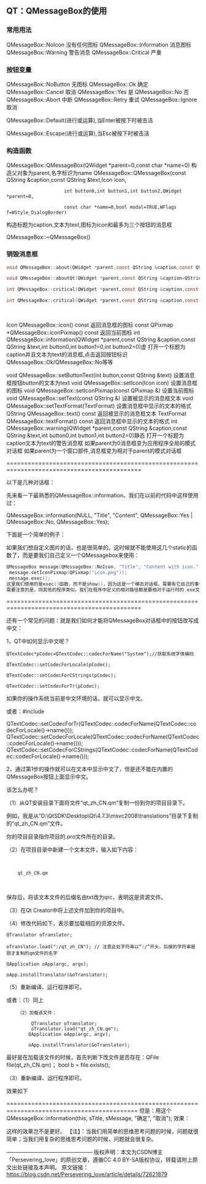 ##  QT：QMessageBox的使用

### 常用用法

QMessageBox::NoIcon 没有任何图标
QMessageBox::Information 消息图标
QMessageBox::Warning 警告消息
QMessageBox::Critical 严重

### 按钮变量

QMessageBox::NoButton 无图标
QMessageBox::Ok 确定
QMessageBox::Cancel 取消
QMessageBox::Yes 是
QMessageBox::No 否
QMessageBox::Abort 中断
QMessageBox::Retry 重试
QMessageBox::Ignore 取消

QMessageBox::Default(进行或运算),当Enter被按下时被击活

QMessageBox::Escape(进行或运算),当Esc被按下时被击活

### 构造函数

QMessageBox::QMessageBox(QWidget *parent=0,const char *name=0)
构造父对象为parent,名字标识为name
QMessageBox::QMessageBox(const QString &caption,const QString &text,Icon icon,

                         int button0,int button1,int button2,QWidget *parent=0,
    
                         const char *name=0,bool modal=TRUE,WFlags f=WStyle_DialogBorder)

构造标题为caption,文本为text,图标为icon和最多为三个按钮的消息框



QMessageBox::~QMessageBox()

### 销毁消息框



~~~c
void QMessageBox::about(QWidget *parent,const QString &caption,const QString &text)//静态显示一个标题为caption文本为text的简单关于框
~~~



~~~c
void QMessageBox::aboutQt(QWidget *parent,const QString &caption=QString::null)//静态显示关于该应用程序正在使用的QT版本号
~~~

~~~c
int QMessageBox::critical(QWidget *parent,const QString &caption,const QString &text,int button0,int button1,int button2=0)//静态打开一个标题为caption并且文本为text的严重消息框,该对话框最多有三个按钮,如果不想要三个按钮,可把最后一个或者最后二个设置为QMessageBox::NoButton
~~~

~~~c
int QMessageBox::critical(QWidget *parent,const QString &caption,const QString &text,const QString &button0Text=QString::null,const QString &button1Text=QString::null,const QString &button2Text=QString::null,int defaultButtonNumber=0,int escapeButtonNumber=-1)//虚显示一个标题为caption、文本为text并且按钮分别为1、2、3的严重消息对话框。返回被点击的按钮的数字（0、1或2）。


~~~

​	





Icon QMessageBox::icon() const
返回消息框的图标
const QPixmap *QMessageBox::iconPixmap() const
返回当前图标
int QMessageBox::information(QWidget *parent,const QString &caption,const QString &text,int button0,int button1=0,int button2=0)虚
打开一个标题为caption并且文本为text的消息框,点击返回按钮标识QMessageBox::Ok/QMessageBox::No等等

void QMessageBox::setButtonText(int button,const QString &text)
设置消息框按钮button的文本为text
void QMessageBox::setIcon(Icon icon)
设置消息框的图标
void QMessageBox::setIconPixmap(const QPixmap &)
设置当前图标
void QMessageBox::setText(const QString &)
设置被显示的消息框文本
void QMessageBox::setTextFormat(TextFormat)
设置消息框中显示的文本的格式
QString QMessageBox::text() const
返回被显示的消息框文本
TextFormat QMessageBox::textFormat() const
返回消息框中显示的文本的格式
int QMessageBox::warning(QWidget *parent,const QString &caption,const QString &text,int button0,int button1,int button2=0)静态
打开一个标题为caption文本为text的警告消息框
如果parent为0消息框变为应用程序全局的模式对话框
如果parent为一个窗口部件,消息框变为相对于parent的模式对话框

============================================================================================

以下是几种对话框：

先来看一下最熟悉的QMessageBox::information。我们在以前的代码中这样使用过：

QMessageBox::information(NULL, "Title", "Content", QMessageBox::Yes | QMessageBox::No, QMessageBox::Yes);

下面是一个简单的例子：



如果我们想自定义图片的话，也是很简单的。这时候就不能使用这几个static的函数了，而是要我们自己定义一个QMessagebox来使用：

~~~c
QMessageBox message(QMessageBox::NoIcon, "Title", "Content with icon."); 
 message.setIconPixmap(QPixmap("icon.png")); 
 message.exec();
这里我们使用的是exec()函数，而不是show()，因为这是一个模态对话框，需要有它自己的事件循环，否则的话，我们的对话框会一闪而过哦(感谢laetitia提醒).
需要注意的是，同其他的程序类似，我们在程序中定义的相对路径都是要相对于运行时的.exe文件的地址的。比如我们写"icon.png"，意思是是在.exe的当前目录下寻找一个"icon.png"的文件。这个程序的运行效果如下：
~~~



============================================================================================

还有一个常见的问题：就是我们如何才能将QMessageBox对话框中的按钮改写成中文：

1，QT中如何显示中文呢？

~~~QT
QTextCodec*pCodec=QTextCodec::codecForName("System");//获取系统字体编码

QTextCodec::setCodecForLocale(pCodec);

QTextCodec::setCodecForCStrings(pCodec);

QTextCodec::setCodecForTr(pCodec);
~~~





如果你的操作系统当前是中文环境的话，就可以显示中文。



或者：#include

QTextCodec::setCodecForTr(QTextCodec::codecForName(QTextCodec::codecForLocale()->name()));
QTextCodec::setCodecForLocale(QTextCodec::codecForName(QTextCodec::codecForLocale()->name()));
QTextCodec::setCodecForCStrings(QTextCodec::codecForName(QTextCodec::codecForLocale()->name()));

 

2，通过第1步的操作就可以在文本中显示中文了，但是还不能在内置的QMessageBox按钮上面显示中文。

该怎么办呢？

（1）从QT安装目录下面将文件“qt_zh_CN.qm”复制一份到你的项目目录下。

例如，我是从“D:\QtSDK\Desktop\Qt\4.7.3\msvc2008\translations”目录下复制的“qt_zh_CN.qm”文件。

你的项目目录指你项目的.pro文件所在的目录。

（2）在项目目录中新建一个文本文件，输入如下内容：

 

 

 

​    

        qt_zh_CN.qm


​    

 

保存后，将该文本文件的后缀名由txt改为qrc，表明这是资源文件。

（3）在Qt Creator中将上述文件加到你的项目中。

（4）修改代码如下，表示要加载相应的资源文件。

 

    QTranslator oTranslator;
    
    oTranslator.load(":/qt_zh_CN"); // 注意此处字符串以“:/”开头，后接的字符串是刚才复制的qm文件的名字
    
    QApplication oApp(argc, argv);
    
    oApp.installTranslator(&oTranslator);

（5）重新编译、运行程序即可。

或者：（1）同上

        （2）加载该文件：
    
             QTranslator oTranslator;
             oTranslator.load("qt_zh_CN.qm"); 
            QApplication oApp(argc, argv);


```QT
        oApp.installTranslator(&oTranslator);
```

 


最好是在加载该文件的时候，首先判断下改文件是否存在：QFile  file(qt_zh_CN.qm)； bool  b = file.exists();

（3）重新编译、运行程序即可。

效果如下




===========================================================================================
但是：用这个QMessageBox::information(this, sTitle, sMessage, "确定", "取消");
效果：


这样的效果岂不是更好。
【注】：当我们用简单的思维思考问题的时候，问题就很简单；当我们用复杂的思维思考问题的时候，问题就会很复杂。

————————————————
版权声明：本文为CSDN博主「Persevering_love」的原创文章，遵循CC 4.0 BY-SA版权协议，转载请附上原文出处链接及本声明。
原文链接：https://blog.csdn.net/Persevering_love/article/details/72621879